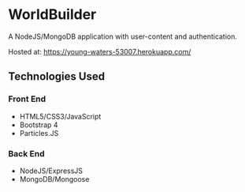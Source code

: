# WorldBuilder
A NodeJS/MongoDB application with user-content and authentication.

Hosted at: https://young-waters-53007.herokuapp.com/

## Technologies Used

### Front End
* HTML5/CSS3/JavaScript  
* Bootstrap 4  
* Particles.JS  

### Back End
* NodeJS/ExpressJS  
* MongoDB/Mongoose